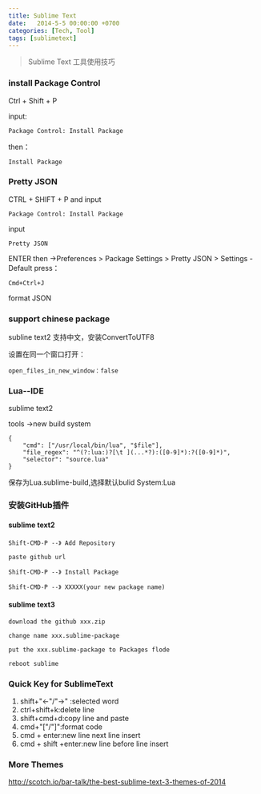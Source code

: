 ```yaml
---
title: Sublime Text
date:   2014-5-5 00:00:00 +0700
categories: [Tech, Tool]
tags: [sublimetext]
---
```



>Sublime Text 工具使用技巧







### install Package Control

Ctrl + Shift + P

input:

	Package Control: Install Package

then：

	Install Package


### Pretty JSON

CTRL + SHIFT + P  and input

	Package Control: Install Package

input

	Pretty JSON

ENTER then
->Preferences > Package Settings > Pretty JSON > Settings - Default​
press：

	Cmd+Ctrl+J 

format JSON


### support chinese package

subline text2 支持中文，安装ConvertToUTF8

设置在同一个窗口打开：

	open_files_in_new_window：false


### Lua--IDE

sublime text2

tools ->new build system

	{
	    "cmd": ["/usr/local/bin/lua", "$file"],
	    "file_regex": "^(?:lua:)?[\t ](...*?):([0-9]*):?([0-9]*)",
	    "selector": "source.lua"
	}

保存为Lua.sublime-build,选择默认bulid System:Lua


### 安装GitHub插件

#### sublime text2

	Shift-CMD-P --》 Add Repository

	paste github url

	Shift-CMD-P --》 Install Package

	Shift-CMD-P --》 XXXXX(your new package name)


#### sublime text3

	download the github xxx.zip

	change name xxx.sublime-package

	put the xxx.sublime-package to Packages flode

	reboot sublime



### Quick Key for SublimeText

1. shift+"<-"/"->" :selected word
2. ctrl+shift+k:delete line
3. shift+cmd+d:copy line and paste
4. cmd+"["/"]":format code
5. cmd + enter:new line next line insert
6. cmd + shift +enter:new line before line insert



### More Themes

http://scotch.io/bar-talk/the-best-sublime-text-3-themes-of-2014


